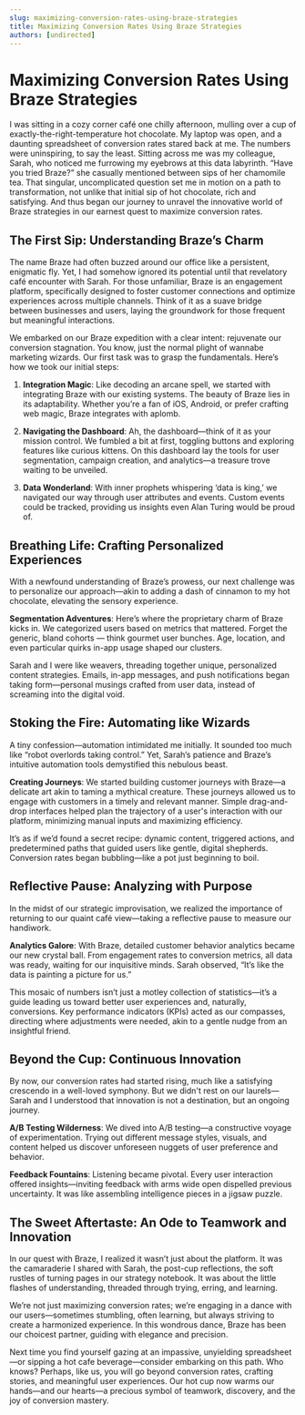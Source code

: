```yaml
---
slug: maximizing-conversion-rates-using-braze-strategies
title: Maximizing Conversion Rates Using Braze Strategies
authors: [undirected]
---
```



# Maximizing Conversion Rates Using Braze Strategies

I was sitting in a cozy corner café one chilly afternoon, mulling over a cup of exactly-the-right-temperature hot chocolate. My laptop was open, and a daunting spreadsheet of conversion rates stared back at me. The numbers were uninspiring, to say the least. Sitting across me was my colleague, Sarah, who noticed me furrowing my eyebrows at this data labyrinth. “Have you tried Braze?” she casually mentioned between sips of her chamomile tea. That singular, uncomplicated question set me in motion on a path to transformation, not unlike that initial sip of hot chocolate, rich and satisfying. And thus began our journey to unravel the innovative world of Braze strategies in our earnest quest to maximize conversion rates.

## The First Sip: Understanding Braze’s Charm

The name Braze had often buzzed around our office like a persistent, enigmatic fly. Yet, I had somehow ignored its potential until that revelatory café encounter with Sarah. For those unfamiliar, Braze is an engagement platform, specifically designed to foster customer connections and optimize experiences across multiple channels. Think of it as a suave bridge between businesses and users, laying the groundwork for those frequent but meaningful interactions.

We embarked on our Braze expedition with a clear intent: rejuvenate our conversion stagnation. You know, just the normal plight of wannabe marketing wizards. Our first task was to grasp the fundamentals. Here’s how we took our initial steps:

1. **Integration Magic**: Like decoding an arcane spell, we started with integrating Braze with our existing systems. The beauty of Braze lies in its adaptability. Whether you’re a fan of iOS, Android, or prefer crafting web magic, Braze integrates with aplomb.

2. **Navigating the Dashboard**: Ah, the dashboard—think of it as your mission control. We fumbled a bit at first, toggling buttons and exploring features like curious kittens. On this dashboard lay the tools for user segmentation, campaign creation, and analytics—a treasure trove waiting to be unveiled.

3. **Data Wonderland**: With inner prophets whispering ‘data is king,’ we navigated our way through user attributes and events. Custom events could be tracked, providing us insights even Alan Turing would be proud of.

## Breathing Life: Crafting Personalized Experiences

With a newfound understanding of Braze’s prowess, our next challenge was to personalize our approach—akin to adding a dash of cinnamon to my hot chocolate, elevating the sensory experience.

**Segmentation Adventures**: Here’s where the proprietary charm of Braze kicks in. We categorized users based on metrics that mattered. Forget the generic, bland cohorts — think gourmet user bunches. Age, location, and even particular quirks in-app usage shaped our clusters.

Sarah and I were like weavers, threading together unique, personalized content strategies. Emails, in-app messages, and push notifications began taking form—personal musings crafted from user data, instead of screaming into the digital void.

## Stoking the Fire: Automating like Wizards

A tiny confession—automation intimidated me initially. It sounded too much like “robot overlords taking control.” Yet, Sarah’s patience and Braze’s intuitive automation tools demystified this nebulous beast.

**Creating Journeys**: We started building customer journeys with Braze—a delicate art akin to taming a mythical creature. These journeys allowed us to engage with customers in a timely and relevant manner. Simple drag-and-drop interfaces helped plan the trajectory of a user's interaction with our platform, minimizing manual inputs and maximizing efficiency.

It’s as if we’d found a secret recipe: dynamic content, triggered actions, and predetermined paths that guided users like gentle, digital shepherds. Conversion rates began bubbling—like a pot just beginning to boil.

## Reflective Pause: Analyzing with Purpose

In the midst of our strategic improvisation, we realized the importance of returning to our quaint café view—taking a reflective pause to measure our handiwork. 

**Analytics Galore**: With Braze, detailed customer behavior analytics became our new crystal ball. From engagement rates to conversion metrics, all data was ready, waiting for our inquisitive minds. Sarah observed, “It’s like the data is painting a picture for us.”

This mosaic of numbers isn’t just a motley collection of statistics—it’s a guide leading us toward better user experiences and, naturally, conversions. Key performance indicators (KPIs) acted as our compasses, directing where adjustments were needed, akin to a gentle nudge from an insightful friend.

## Beyond the Cup: Continuous Innovation

By now, our conversion rates had started rising, much like a satisfying crescendo in a well-loved symphony. But we didn't rest on our laurels—Sarah and I understood that innovation is not a destination, but an ongoing journey.

**A/B Testing Wilderness**: We dived into A/B testing—a constructive voyage of experimentation. Trying out different message styles, visuals, and content helped us discover unforeseen nuggets of user preference and behavior.

**Feedback Fountains**: Listening became pivotal. Every user interaction offered insights—inviting feedback with arms wide open dispelled previous uncertainty. It was like assembling intelligence pieces in a jigsaw puzzle.

## The Sweet Aftertaste: An Ode to Teamwork and Innovation

In our quest with Braze, I realized it wasn’t just about the platform. It was the camaraderie I shared with Sarah, the post-cup reflections, the soft rustles of turning pages in our strategy notebook. It was about the little flashes of understanding, threaded through trying, erring, and learning.

We’re not just maximizing conversion rates; we’re engaging in a dance with our users—sometimes stumbling, often learning, but always striving to create a harmonized experience. In this wondrous dance, Braze has been our choicest partner, guiding with elegance and precision.

Next time you find yourself gazing at an impassive, unyielding spreadsheet—or sipping a hot cafe beverage—consider embarking on this path. Who knows? Perhaps, like us, you will go beyond conversion rates, crafting stories, and meaningful user experiences. Our hot cup now warms our hands—and our hearts—a precious symbol of teamwork, discovery, and the joy of conversion mastery.
